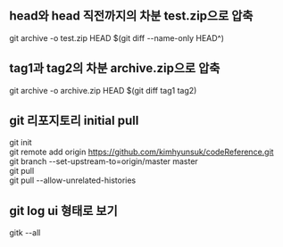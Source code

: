 ## head와 head 직전까지의 차분 test.zip으로 압축
git archive -o test.zip HEAD $(git diff --name-only HEAD^)
## tag1과 tag2의 차분 archive.zip으로 압축
git archive -o archive.zip HEAD $(git diff tag1 tag2)
## git 리포지토리 initial pull
git init<br>
git remote add origin https://github.com/kimhyunsuk/codeReference.git<br>
git branch --set-upstream-to=origin/master master<br>
git pull<br>
git pull --allow-unrelated-histories<br>
## git log ui 형태로 보기
gitk --all
